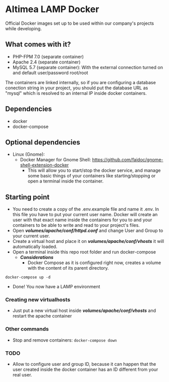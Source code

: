 # Altimea LAMP Docker

Official Docker images set up to be used within our company's projects while developing.

## What comes with it?

* PHP-FPM 7.0 (separate container)
* Apache 2.4 (separate container)
* MySQL 5.7 (separate container): With the external connection turned on and default user/password root/root

The containers are linked internally, so if you are configuring a database conection string in your project, you should put the database URL as "mysql" which is resolved to an internal IP inside docker containers.

## Dependencies

* docker
* docker-compose

## Optional dependencies

* Linux (Gnome):
	* Docker Manager for Gnome Shell: https://github.com/faidoc/gnome-shell-extension-docker
		* This will allow you to start/stop the docker service, and manage some basic things of your containers like starting/stopping or open a terminal inside the container.

## Starting point

* You need to create a copy of the .env.example file and name it .env. In this file you have to put your current user name. Docker will create an user with that exact name inside the containers for you to and your containers to be able to write and read to your project's files.
* Open ***volumes/apache/conf/httpd.conf*** and change User and Group to your current user.
* Create a virtual host and place it on ***volumes/apache/conf/vhosts*** it will automatically loaded.
* Open a terminal inside this repo root folder and run docker-compose
	* ***Considerations***
		* Docker Compose as it is configured right now, creates a volume with the content of its parent directory.

```docker-compose up -d```
* Done! You now have a LAMP environment

### Creating new virtualhosts

* Just put a new virtual host inside ***volumes/apache/conf/vhosts*** and restart the apache container

### Other commands

* Stop and remove containers: ```docker-compose down```

### TODO

* Allow to configure user and group ID, because it can happen that the user created inside the docker container has an ID different from your real user. 